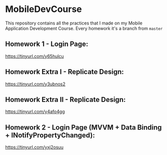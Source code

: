 # MobileDevCourse
This repository contains all the practices that I made on my Mobile Application Development Course. Every homework it's a branch from ```master```

## Homework 1 - Login Page:
https://tinyurl.com/y65hulcu

## Homework Extra I - Replicate Design:
https://tinyurl.com/y3ubnos2

## Homework Extra II - Replicate Design:
https://tinyurl.com/y4afo4gg

## Homework 2 - Login Page (MVVM + Data Binding + INotifyPropertyChanged):
https://tinyurl.com/yxj2osuu
